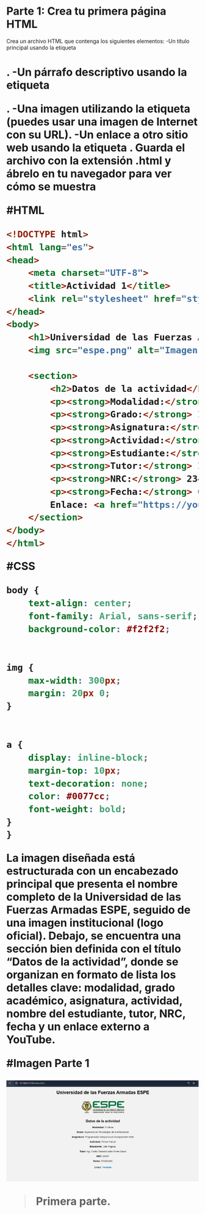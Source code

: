 # Parte 1: Crea tu primera página HTML
Crea un archivo HTML que contenga los siguientes elementos:
-Un título principal usando la etiqueta <h1>.
-Un párrafo descriptivo usando la etiqueta <p>.
-Una imagen utilizando la etiqueta <img> (puedes usar una imagen de Internet con su URL).
-Un enlace a otro sitio web usando la etiqueta <a>.
Guarda el archivo con la extensión .html y ábrelo en tu navegador para ver cómo se muestra

#HTML
```html
<!DOCTYPE html>
<html lang="es">
<head>
    <meta charset="UTF-8">
    <title>Actividad 1</title>
    <link rel="stylesheet" href="style.css">
</head>
<body>
    <h1>Universidad de las Fuerzas Armadas ESPE</h1>
    <img src="espe.png" alt="Imagen de mi actividad">
   
    <section>
        <h2>Datos de la actividad</h2>
        <p><strong>Modalidad:</strong> En línea</p>
        <p><strong>Grado:</strong> Ingeniería en Tecnologías de la Información</p>
        <p><strong>Asignatura:</strong> Programación Integrativa de Componentes Web</p>
        <p><strong>Actividad:</strong>  Primer Parcial</p>
        <p><strong>Estudiante:</strong> Julio Paguay</p>
        <p><strong>Tutor:</strong> Ing. Criollo Chanchicocha Vilmer David</p>
        <p><strong>NRC:</strong> 23407</p>
        <p><strong>Fecha:</strong> 07/05/2025</p>
        Enlace: <a href="https://youtu.be/q8fK4La_jmM?si=kNa78kXA6yhRAxfo" target="_blank"> Youtube </a>
    </section>
</body>
</html>
```

#CSS
```css
body {
    text-align: center;
    font-family: Arial, sans-serif;
    background-color: #f2f2f2;


img {
    max-width: 300px;
    margin: 20px 0;
}


a {
    display: inline-block;
    margin-top: 10px;
    text-decoration: none;
    color: #0077cc;
    font-weight: bold;
}
}
```

La imagen diseñada está estructurada con un encabezado principal que presenta el nombre completo de la Universidad de las Fuerzas Armadas ESPE, seguido de una imagen institucional (logo oficial). Debajo, se encuentra una sección bien definida con el título “Datos de la actividad”, donde se organizan en formato de lista los detalles clave: modalidad, grado académico, asignatura, actividad, nombre del estudiante, tutor, NRC, fecha y un enlace externo a YouTube. 

#Imagen Parte 1

![](https://github.com/JCPB2000/A1.Paguay_Julio_PICW/blob/main/img/Pagina.jpg)

> Primera parte.

